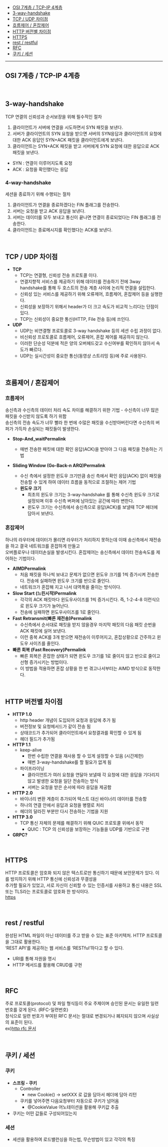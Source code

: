 
- [OSI 7계층 / TCP-IP 4계층](#OSI-7계층/TCP-IP-4계층)
- [3-way-handshake](#3-way-handshake)
- [TCP / UDP 차이점](#TCP/UDP-차이점)
- [흐름제어 / 혼잡제어](#흐름제어/혼잡제어)
- [HTTP 버전별 차이점](#HTTP-버전별-차이)
- [HTTPS](#HTTPS)
- [rest / restful](#rest/restful)
- [RFC](#RFC)
- [쿠키 / 세션](#쿠키/세션)
 
--- 

## OSI 7계층 / TCP-IP 4계층

<br>

## 3-way-handshake
TCP 연결의 신뢰성과 순서보장을 위해 필수적인 절차

1. 클라이언트가 서버에 연결을 시도하면서 SYN 패킷을 보낸다.
2. 서버가 클라이언트의 SYN 요청을 받으면 서버의 SYN응답과 클라이언트의 요청에 대한 ACK 응답인 SYN+ACK 패킷을 클라이언트에게 보낸다.
3. 클라이언트는 SYN+ACK 패킷을 받고 서버에게 SYN 요청에 대한 응답으로 ACK 패킷을 보낸다.
* SYN : 연결이 이루어지도록 요청
* ACK : 요청을 확인했다는 응답

### 4-way-handshake
세션을 종료하기 위해 수행되는 절차

1. 클라이언트가 연결을 종료하겠다는 FIN 플래그를 전송한다.
2. 서버는 요청을 받고 ACK 응답을 보낸다.
3. 서버는 데이터를 모두 보내고 통신이 끝나면 연결이 종료되었다는 FIN 플래그를 전송한다.
4. 클라이언트는 종료메시지를 확인했다는 ACK를 보낸다.

<br>

## TCP / UDP 차이점
* **TCP**
  * TCP는 연결형, 신뢰성 전송 프로토콜 이다.
  * 연결지향적 서비스를 제공하기 위해 데이터를 전송하기 전에 3way handshake를 통해 두 호스트의 전송 계층 사이에 논리적 연결을 설립한다.
  * 신뢰성 있는 서비스를 제공하기 위해 오류제어, 흐름제어, 혼잡제어 등을 실행한다.
  * 신뢰성을 보장하기 위해서 header가 더 크고 속도가 비교적 느리다는 단점이 있다.
  * TCP는 신뢰성이 중요한 통신(HTTP, File 전송 등)에 쓰인다.
* **UDP**
  * UDP는 비연결형 프로토콜로 3-way handshake 등의 세션 수립 과정이 없다.
  * 비신뢰성 프로토콜로 흐름제어, 오류제어, 혼잡 제어를 제공하지 않는다.
  * 이러한 단순성 덕분에 적은 양의 오버헤드갖고 수신여부를 확인하지 않아서 속도가 빠르다.
  * UDP는 실시간성이 중요한 통신(동영상 스트리밍 등)에 주로 사용된다.
<br>

## 흐름제어 / 혼잡제어

### 흐름제어
송신측과 수신측의 데이터 처리 속도 차이를 해결하기 위한 기법 - 수신측이 너무 많은 패킷을 수신받지 않도록 하기 위함
<br>
송신측의 전송 속도가 너무 빨라 한 번에 수많은 패킷을 수신받아버린다면 수신측의 버퍼가 가득차 손실되는 패킷들이 발생한다.
<br>
* **Stop-And_waitPermalink**
  * 매번 전송한 패킷에 대한 확인 응답(ACK)을 받아야 그 다음 패킷을 전송하는 기법

* **Sliding Window (Go-Back-n ARQ)Permalink**
  * 수신 측에서 설정한 윈도우 크기만큼 송신 측에서 확인 응답(ACK) 없이 패킷을 전송할 수 있게 하여 데이터 흐름을 동적으로 조절하는 제어 기법
  * **윈도우 크기**
    * 최초의 윈도우 크기는 3-way-handshake 를 통해 수신측 윈도우 크기로 설정되며 이후 수신측 버퍼에 남아있는 공간에 따라 변한다.
    * 윈도우 크기는 수신측에서 송신측으로 응답(ACK)를 보낼때 TCP 헤더에 담아서 보낸다.

### 혼잡제어
하나의 라우터에 데이터가 몰리면 라우터가 처리하지 못하는데 이때 송신측에서 재전송을 하고 결국 네트워크를 혼잡하게 만들고 
<br>
오버플로우나 데이터손실을 발생시킨다. 혼잡제어는 송신측에서 데이터 전송속도를 제어하는 기법이다.
<br>
* **AIMDPermalink**
  * 처음 패킷을 하나씩 보내고 문제가 없으면 윈도우 크기를 1씩 증가시켜 전송한다. 전송에 실패하면 윈도우 크기를 반으로 줄인다.
  * 네트워크가 혼잡해 지고 나서 대역폭을 줄이는 방식이다.
* **Slow Start (느린시작)Permalink**
  * 각각의 ACK 패킷마다 윈도우사이즈를 1씩 증가시킨다. 즉, 1-2-4-8 이런식으로 윈도우 크기가 늘어난다.
  * 전송에 실패하면 윈도우사이즈를 1로 줄인다.
* **Fast Retransmit(빠른 재전송)Permalink**
  * 수신측에서 순서대로 패킷을 받지 않을경우 마지막 패킷의 다음 패킷 순번을 ACK 패킷에 실어 보낸다.
  * 이런 중복 ACK를 3개 받으면 재전송이 이루어지고, 혼잡상황으로 간주하고 윈도우 사이즈를 줄인다.
* **빠른 회복 (Fast Recovery)Permalink**
  * 빠른 회복은 혼잡한 상태가 되면 윈도우 크기를 1로 줄이지 않고 반으로 줄이고 선형 증가시키는 방법이다.
  * 이 방법을 적용하면 혼잡 상황을 한 번 겪고나서부터는 AIMD 방식으로 동작한다.

<br>

## HTTP 버전별 차이점
* **HTTP 1.0**
  * http header 개념이 도입되어 요청과 응답에 추가 됨
  * 버전정보 및 요청메서드가 같이 전송 됨
  * 상태코드가 추가되어 클라이언트에서 요청결과를 확인할 수 있게 됨
  * 헤더 필드가 추가됨
* **HTTP 1.1**
  * keep-alive
    * 한번 수립한 연결을 재사용 할 수 있게 설정할 수 있음 (시간제한)
    * 매번 3-way-handshake를 할 필요가 없게 됨
  * 파이프라이닝
    * 클라이언트가 여러 요청을 연달아 보낼때 각 요청에 대한 응답을 기다리지 않고 발생한 요청을 일단 전송하는 방식
    * 서버는 요청을 받은 순서에 따라 응답을 제공함
* **HTTP 2.0**
  * 바이너리 변환 계층이 추가되어 텍스트 대신 바이너리 데이터를 전송함
  * 하나의 연결 안에서 응답과 요청을 병렬로 처리
  * 헤더의 달라진 부분만 다시 전송하는 기법을 지원
* **HTTP 3.0**
  * TCP 통신 자체의 문제를 해결하기 위해 QUIC 프로토콜 위에서 동작
    * QUIC : TCP 의 신뢰성을 보장하는 기능들을 UDP를 기반으로 구현
* **GRPC?**

<br>

## HTTPS
HTTP 프로토콜은 암호화 되지 않은 텍스트로만 통신하기 때문에 보안문제가 있다. 이를 방지하기 위해 HTTP 통신에 신뢰성과 무결성을
<br>
추가할 필요가 있었고, 서로 자신이 신뢰할 수 있는 인증서를 사용하고 통신 내용은 SSL 또는 TLS라는 프로토콜로 암호화 한 방식이다.
<br>
[https](https://howhttps.works/ko/)

<br>

## rest / restful
완성된 HTML 파일이 아닌 데이터를 주고 받을 수 있는 표준 아키텍처. HTTP 프로토콜을 그대로 활용한다.
<br>
‘REST API’를 제공하는 웹 서비스를 ‘RESTful’하다고 할 수 있다.
* URI를 통해 자원을 명시
* HTTP 메서드를 활용해 CRUD를 구현

<br>

## RFC
주로 프로토콜(protocol) 및 파일 형식등이 주요 주제이며 승인된 문서는 유일한 일련 번호를 갖게 된다. (RFC-일련번호)
<br>
정식으로 일련 번호가 부여된 RFC 문서는 절대로 변경되거나 폐지되지 않으며 사실상의 표준이 된다.
<br>
ex)[http rfc 문서](https://datatracker.ietf.org/doc/html/rfc2616)

<br>

## 쿠키 / 세션

### 쿠키
* **스프링 - 쿠키**
  * Controller
    * new Cookie() -> setXXX 로 값을 담아서 헤더에 담아 리턴
  * 쿠키를 넣어주면 다음요청부터 자동으로 쿠키가 넘어옴
    * @CookieValue 어노테이션을 활용해 쿠키값 추출
* 쿠키는 어떤 값들로 구성되어있는지

### 세션
* 세션을 활용하여 로드밸런싱을 하는법, 무슨방법이 있고 각각의 특징
